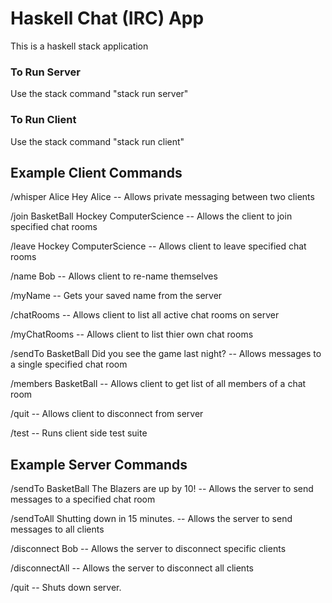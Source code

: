 # Haskell Chat (IRC) App
This is a haskell stack application

### To Run Server
Use the stack command "stack run server"

### To Run Client
Use the stack command "stack run client"

## Example Client Commands
/whisper Alice Hey Alice -- Allows private messaging between two clients

/join BasketBall Hockey ComputerScience -- Allows the client to join specified chat rooms

/leave Hockey ComputerScience -- Allows client to leave specified chat rooms

/name Bob -- Allows client to re-name themselves

/myName -- Gets your saved name from the server

/chatRooms -- Allows client to list all active chat rooms on server

/myChatRooms -- Allows client to list thier own chat rooms

/sendTo BasketBall Did you see the game last night? -- Allows messages to a single specified chat room

/members BasketBall -- Allows client to get list of all members of a chat room

/quit -- Allows client to disconnect from server

/test -- Runs client side test suite

## Example Server Commands
/sendTo BasketBall The Blazers are up by 10! -- Allows the server to send messages to a specified chat room

/sendToAll Shutting down in 15 minutes. -- Allows the server to send messages to all clients

/disconnect Bob -- Allows the server to disconnect specific clients

/disconnectAll -- Allows the server to disconnect all clients

/quit -- Shuts down server.
